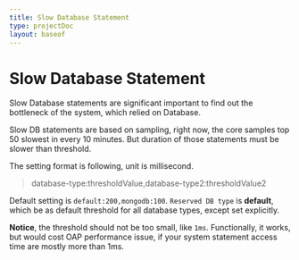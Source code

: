 ```yaml
---
title: Slow Database Statement
type: projectDoc
layout: baseof
---
```

# Slow Database Statement
Slow Database statements are significant important to find out the bottleneck of the system, which relied on Database.

Slow DB statements are based on sampling, right now, the core samples top 50 slowest in every 10 minutes.
But duration of those statements must be slower than threshold.

The setting format is following, unit is millisecond.
> database-type:thresholdValue,database-type2:thresholdValue2

Default setting is `default:200,mongodb:100`. `Reserved DB type` is **default**, which be as default threshold for all
database types, except set explicitly.

**Notice**, the threshold should not be too small, like `1ms`. Functionally, it works, but would cost OAP performance issue,
if your system statement access time are mostly more than 1ms.